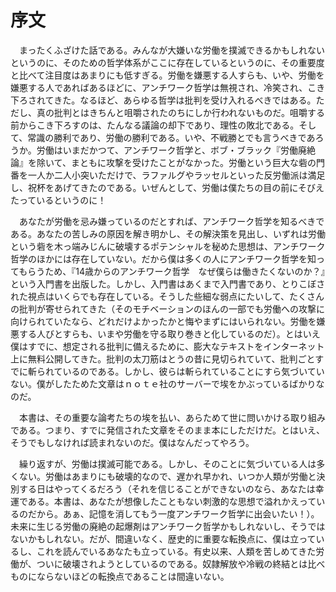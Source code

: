 # 序文

　まったくふざけた話である。みんなが大嫌いな労働を撲滅できるかもしれないというのに、そのための哲学体系がここに存在しているというのに、その重要度と比べて注目度はあまりにも低すぎる。労働を嫌悪する人すらも、いや、労働を嫌悪する人であればあるほどに、アンチワーク哲学は無視され、冷笑され、こき下ろされてきた。なるほど、あらゆる哲学は批判を受け入れるべきではある。ただし、真の批判とはきちんと咀嚼されたのちにしか行われないものだ。咀嚼する前からこき下ろすのは、たんなる議論の却下であり、理性の敗北である。そして、常識の勝利であり、労働の勝利である。いや、不戦勝とでも言うべきであろうか。労働はいまだかつて、アンチワーク哲学と、ボブ・ブラック『労働廃絶論』を除いて、まともに攻撃を受けたことがなかった。労働という巨大な砦の門番を一人か二人小突いただけで、ラファルグやラッセルといった反労働派は満足し、祝杯をあげてきたのである。いぜんとして、労働は僕たちの目の前にそびえたっているというのに！

　あなたが労働を忌み嫌っているのだとすれば、アンチワーク哲学を知るべきである。あなたの苦しみの原因を解き明かし、その解決策を見出し、いずれは労働という砦を木っ端みじんに破壊するポテンシャルを秘めた思想は、アンチワーク哲学のほかには存在していない。だから僕は多くの人にアンチワーク哲学を知ってもらうため、『14歳からのアンチワーク哲学　なぜ僕らは働きたくないのか？』という入門書を出版した。しかし、入門書はあくまで入門書であり、とりこぼされた視点はいくらでも存在している。そうした些細な弱点にたいして、たくさんの批判が寄せられてきた（そのモチベーションのほんの一部でも労働への攻撃に向けられていたなら、どれだけよかったかと悔やまずにはいられない。労働を嫌悪する人びとすらも、いまや労働を守る取り巻きと化しているのだ）。とはいえ僕はすでに、想定される批判に備えるために、膨大なテキストをインターネット上に無料公開してきた。批判の太刀筋はとうの昔に見切られていて、批判ごとすでに斬られているのである。しかし、彼らは斬られていることにすら気づいていない。僕がしたためた文章はｎｏｔｅ社のサーバーで埃をかぶっているばかりなのだ。

　本書は、その重要な論考たちの埃を払い、あらためて世に問いかける取り組みである。つまり、すでに発信された文章をそのまま本にしただけだ。とはいえ、そうでもしなければ読まれないのだ。僕はなんだってやろう。

　繰り返すが、労働は撲滅可能である。しかし、そのことに気づいている人は多くない。労働はあまりにも破壊的なので、遅かれ早かれ、いつか人類が労働と決別する日はやってくるだろう（それを信じることができないのなら、あなたは幸運である。本書は、あなたが想像したこともない刺激的な思想で溢れかえっているのだから。あぁ、記憶を消してもう一度アンチワーク哲学に出会いたい！）。未来に生じる労働の廃絶の起爆剤はアンチワーク哲学かもしれないし、そうではないかもしれない。だが、間違いなく、歴史的に重要な転換点に、僕は立っているし、これを読んでいるあなたも立っている。有史以来、人類を苦しめてきた労働が、ついに破壊されようとしているのである。奴隷解放や冷戦の終結とは比べものにならないほどの転換点であることは間違いない。